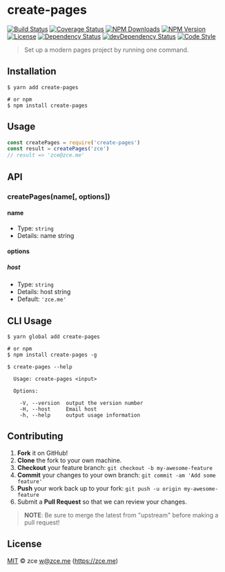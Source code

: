 # create-pages

[![Build Status][travis-image]][travis-url]
[![Coverage Status][codecov-image]][codecov-url]
[![NPM Downloads][downloads-image]][downloads-url]
[![NPM Version][version-image]][version-url]
[![License][license-image]][license-url]
[![Dependency Status][dependency-image]][dependency-url]
[![devDependency Status][devdependency-image]][devdependency-url]
[![Code Style][style-image]][style-url]

> Set up a modern pages project by running one command.

## Installation

```shell
$ yarn add create-pages

# or npm
$ npm install create-pages
```

## Usage

<!-- TODO: Introduction of API use -->

```javascript
const createPages = require('create-pages')
const result = createPages('zce')
// result => 'zce@zce.me'
```

## API

<!-- TODO: Introduction of API -->

### createPages(name[, options])

#### name

- Type: `string`
- Details: name string

#### options

##### host

- Type: `string`
- Details: host string
- Default: `'zce.me'`

## CLI Usage

<!-- TODO: Introduction of CLI -->

```shell
$ yarn global add create-pages

# or npm
$ npm install create-pages -g
```

```shell
$ create-pages --help

  Usage: create-pages <input>

  Options:

    -V, --version  output the version number
    -H, --host     Email host
    -h, --help     output usage information
```

## Contributing

1. **Fork** it on GitHub!
2. **Clone** the fork to your own machine.
3. **Checkout** your feature branch: `git checkout -b my-awesome-feature`
4. **Commit** your changes to your own branch: `git commit -am 'Add some feature'`
5. **Push** your work back up to your fork: `git push -u origin my-awesome-feature`
6. Submit a **Pull Request** so that we can review your changes.

> **NOTE**: Be sure to merge the latest from "upstream" before making a pull request!

## License

[MIT](LICENSE) &copy; zce <w@zce.me> (https://zce.me)



[travis-image]: https://img.shields.io/travis/zce/create-pages.svg
[travis-url]: https://travis-ci.org/zce/create-pages
[codecov-image]: https://img.shields.io/codecov/c/github/zce/create-pages.svg
[codecov-url]: https://codecov.io/gh/zce/create-pages
[downloads-image]: https://img.shields.io/npm/dm/create-pages.svg
[downloads-url]: https://npmjs.org/package/create-pages
[version-image]: https://img.shields.io/npm/v/create-pages.svg
[version-url]: https://npmjs.org/package/create-pages
[license-image]: https://img.shields.io/npm/l/create-pages.svg
[license-url]: https://github.com/zce/create-pages/blob/master/LICENSE
[dependency-image]: https://img.shields.io/david/zce/create-pages.svg
[dependency-url]: https://david-dm.org/zce/create-pages
[devdependency-image]: https://img.shields.io/david/dev/zce/create-pages.svg
[devdependency-url]: https://david-dm.org/zce/create-pages?type=dev
[style-image]: https://img.shields.io/badge/code_style-standard-brightgreen.svg
[style-url]: http://standardjs.com
